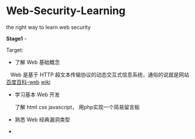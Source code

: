 # Web-Security-Learning
the right way to learn web security

**Stage1** -

Target:

- 了解 Web 基础概念

    Web 是基于 HTTP 超文本传输协议的动态交互式信息系统，通俗的说就是网站 [百度百科-web](https://baike.baidu.com/item/web/150564?fr=aladdin) [wiki](https://en.wikipedia.org/wiki/World_Wide_Web)

- 学习基本 Web 开发

    了解 html css javascript， 用php实现一个简易留言板

- 熟悉 Web 经典漏洞类型
- 
